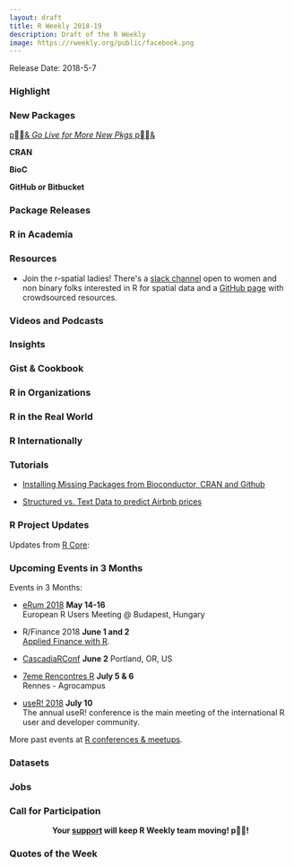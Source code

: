 ```yaml
---
layout: draft
title: R Weekly 2018-19
description: Draft of the R Weekly
image: https://rweekly.org/public/facebook.png
---
```


Release Date: 2018-5-7

###  Highlight




###  New Packages

<p class="added-hostname"><a href="https://rweekly.org/live" target="_blank" class="externalLink">p& <i>Go Live for More New Pkgs</i> p&</a></p>

**CRAN**



**BioC**


**GitHub or Bitbucket**



### Package Releases



###  R in Academia



###  Resources

- Join the r-spatial ladies! There's a [slack channel](https://join.slack.com/t/r-spatialladies/shared_invite/enQtMzU1MTIwMjU2NzUyLTBkZjU1NDFiZGU3YzNmN2Y0Y2NiYTM2Njk2ZjI5M2IyMTNiNjI3ZDQ4MzEyMjQxNjM2YWU2ZGVkZWRiYmU1ZDM) open to women and non binary folks interested in R for spatial data and a [GitHub page](https://github.com/rspatialladies) with crowdsourced resources.


###  Videos and Podcasts




### Insights




### Gist & Cookbook




###  R in Organizations



### R in the Real World




### R Internationally



###  Tutorials

+ [Installing Missing Packages from Bioconductor, CRAN and Github](https://www.eokodie.com/blog/installing-missing-packages-from-bioconductor-cran-and-github/)

+ [Structured vs. Text Data to predict Airbnb prices](https://github.com/franziloew/airbnb_textmining)

<!--<div class="post-more-begin"></div><div class="post-more-end"></div>-->

###  R Project Updates

Updates from [R Core](http://developer.r-project.org/blosxom.cgi/R-devel/NEWS):



###  Upcoming Events in 3 Months

Events in 3 Months:

+ [eRum 2018](http://2018.erum.io) **May 14-16** <br />
European R Users Meeting @ Budapest, Hungary

+ R/Finance 2018 **June 1 and 2** <br />
[Applied Finance with R](http://www.rinfinance.com).

+ [CascadiaRConf](https://cascadiarconf.com/) **June 2**
Portland, OR, US

+ [7eme Rencontres R](https://r2018-rennes.sciencesconf.org/)  **July 5 & 6** <br />
Rennes - Agrocampus

+ [useR! 2018](https://user2018.r-project.org/) **July 10** <br />
The annual useR! conference is the main meeting of the international R user and developer community.

<!--

+ [LatinR 2018](http://latin-r.com/) **Sept 4-5** <br />
Buenos Aires, Argentina.

-->

More past events at [R conferences & meetups](https://conf.rweekly.org).

### Datasets




### Jobs




###  Call for Participation



<p class="hide-support added-hostname support-rweekly" style="text-align: center;font-weight: bold;">Your <a class="non-visited externalLink" href="https://www.patreon.com/rweekly" onclick="pas(this)">support</a> will keep R Weekly team moving! p!</p>

###  Quotes of the Week

